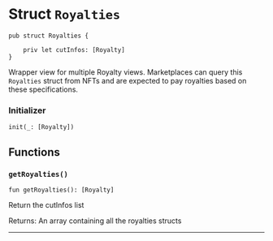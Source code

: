 # Struct `Royalties`

```cadence
pub struct Royalties {

    priv let cutInfos: [Royalty]
}
```

Wrapper view for multiple Royalty views.
Marketplaces can query this `Royalties` struct from NFTs
and are expected to pay royalties based on these specifications.

### Initializer

```cadence
init(_: [Royalty])
```


## Functions

### `getRoyalties()`

```cadence
fun getRoyalties(): [Royalty]
```
Return the cutInfos list

Returns: An array containing all the royalties structs

---
